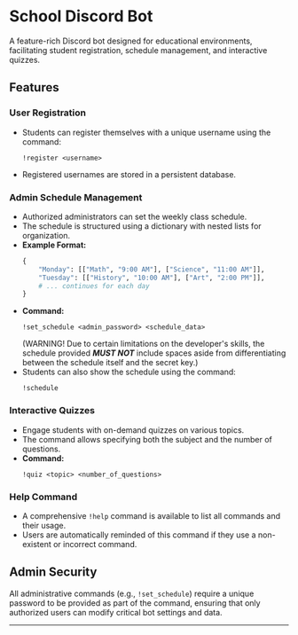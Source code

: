 # School Discord Bot

A feature-rich Discord bot designed for educational environments, facilitating student registration, schedule management, and interactive quizzes.

## Features

### User Registration
*   Students can register themselves with a unique username using the command:
    ```
    !register <username>
    ```
*   Registered usernames are stored in a persistent database.

### Admin Schedule Management
*   Authorized administrators can set the weekly class schedule.
*   The schedule is structured using a dictionary with nested lists for organization.
*   **Example Format:**
    ```python
    {
        "Monday": [["Math", "9:00 AM"], ["Science", "11:00 AM"]],
        "Tuesday": [["History", "10:00 AM"], ["Art", "2:00 PM"]],
        # ... continues for each day
    }
    ```
*   **Command:**
    ```
    !set_schedule <admin_password> <schedule_data>
    ```
    (WARNING! Due to certain limitations on the developer's skills, the schedule provided ***MUST NOT*** include spaces aside from differentiating between the schedule itself and the secret key.)
*   Students can also show the schedule using the command:
    ```
    !schedule
    ```

### Interactive Quizzes
*   Engage students with on-demand quizzes on various topics.
*   The command allows specifying both the subject and the number of questions.
*   **Command:**
    ```
    !quiz <topic> <number_of_questions>
    ```

### Help Command
*   A comprehensive `!help` command is available to list all commands and their usage.
*   Users are automatically reminded of this command if they use a non-existent or incorrect command.

## Admin Security
All administrative commands (e.g., `!set_schedule`) require a unique password to be provided as part of the command, ensuring that only authorized users can modify critical bot settings and data.

---
